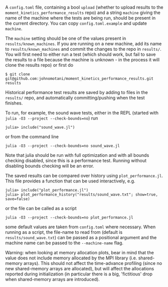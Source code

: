A `config.toml` file, containing a bool `upload` (whether to upload results to the
`moment_kinetics_performance_results` repo) and a string `machine` giving the name of
the machine where the tests are being run, should be present in the current directory.
You can copy `config.toml.example` and update `machine`.

The `machine` setting should be one of the values present in `results/known_machines`.
If you are running on a new machine, add its name to `results/known_machines` and commit
the changes to the repo in `results/`. You will first need to either run a test (which
should work, but fail to save the results to a file because the machine is unknown - in
the process it will clone the results repo) or first do
```
$ git clone git@github.com:johnomotani/moment_kinetics_performance_results.git results
```

Historical performance test results are saved by adding to files in the `results/` repo,
and automatically committing/pushing when the test finishes.

To run, for example, the sound wave tests, either in the REPL (started with
`julia -O3 --project --check-bounds=no`) run
```
julia> include("sound_wave.jl")
```
or from the command line
```
julia -O3 --project --check-bounds=no sound_wave.jl
```
Note that julia should be run with full optimization and with all bounds checking
disabled, since this is a performance test. Running without disabling bounds checking
will be an error.

The saved results can be compared over history using `plot_performance.jl`. This file
provides a function that can be used interactively, e.g.
```
julia> include("plot_performance.jl")
julia> plot_performance_history("results/sound_wave.txt"; show=true, save=false)
```
or the file can be called as a script
```
julia -O3 --project --check-bounds=no plot_performance.jl
```
some default values are taken from `config.toml` where necessary. When running as a
script, the file-name to read from (default is `results/sound_wave.txt`) can be passed
as a positional argument and the machine name can be passed to the `--machine-name`
flag.

Warning: when looking at memory allocation plots, bear in mind that the value does not
include memory allocated by the MPI library (i.e. shared-memory arrays). This should not
affect the time-advance profiling (since no new shared-memory arrays are allocated), but
will affect the allocations reported during initialization (in particular there is a
big, 'fictitious' drop when shared-memory arrays are introduced).
